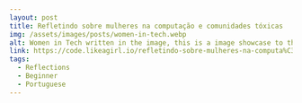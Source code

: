 ```yaml
---
layout: post
title: Refletindo sobre mulheres na computação e comunidades tóxicas
img: /assets/images/posts/women-in-tech.webp
alt: Women in Tech written in the image, this is a image showcase to the post.
link: https://code.likeagirl.io/refletindo-sobre-mulheres-na-computa%C3%A7%C3%A3o-e-comunidades-t%C3%B3xicas-85a7efaa435
tags:
  - Reflections
  - Beginner
  - Portuguese
---
```

